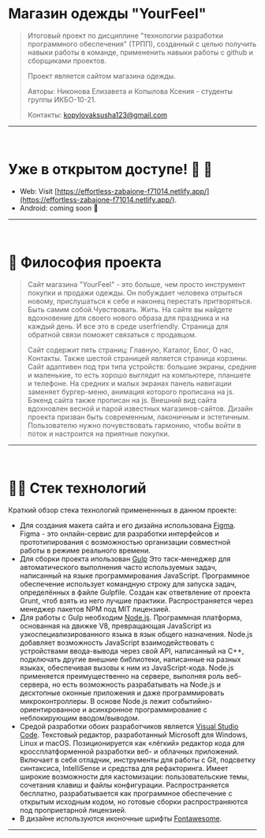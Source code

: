# Магазин одежды "YourFeel"
>Итоговый проект по дисциплине "технологии разработки программного обеспечения" (ТРПП), созданный с целью получить навыки работы в команде, примененить навыки работы с github и сборщиками проектов.
> 
>Проект является сайтом магазина одежды.
> 
>Авторы: Никонова Елизавета и Копылова Ксения  - студенты группы ИКБО-10-21.
> 
>Контакты: kopylovaksusha123@gmail.com

---

<br />

# Уже в открытом доступе! 🥳 🚀

- Web: Visit [https://effortless-zabaione-f71014.netlify.app/](https://effortless-zabaione-f71014.netlify.app/).
- Android: coming soon 👀

---

<br />

# 🧐 Философия проекта

> Сайт магазина "YourFeel" - это больше, чем просто инструмент покупки и продажи одежды. Он побуждает человека отрыться новому, прислушаться к себе и наконец перестать притворяться. Быть самим собой.Чувствовать. Жить. На сайте вы найдете вдохновение для своего нового образа для праздника и на каждый день. И все это в среде userfriendly. Страница для обратной связи поможет связаться с продавцом. 
> 
>Сайт содержит пять страниц: Главную, Каталог, Блог, О нас, Контакты. Также шестой страницей является страница корзины. Сайт адаптивен под три типа устройств: большие экраны, средние и маленькие, то есть хорошо выглядит на компьютере, планшете и телефоне. На средних и малых экранах панель навигации заменяет бургер-меню, анимация которого прописана на js. Бэкенд сайта также прописан на js. Внешний вид сайта вдохновлен весной и парой известных магазинов-сайтов. Дизайн проекта призван быть современным, лаконичным и эстетичным. Пользователю нужно почувствовать гармонию, чтобы войти в поток и настроится на приятные покупки.

---

<br />

# 👨‍💻  Стек технологий

Краткий обзор стека технологий примененнных в данном проекте:

- Для создания макета сайта и его дизайна использована [Figma](https://www.figma.com/). Figma - это онлайн-сервис для разработки интерфейсов и прототипирования с возможностью организации совместной работы в режиме реального времени.
- Для сборки проекта ипользован [Gulp](https://gulpjs.com/) Это таск-менеджер для автоматического выполнения часто используемых задач, написанный на языке программирования JavaScript. Программное обеспечение использует командную строку для запуска задач, определённых в файле Gulpfile. Создан как ответвление от проекта Grunt, чтоб взять из него лучшие практики. Распространяется через менеджер пакетов NPM под MIT лицензией.
- Для работы с Gulp необходим [Node.js](https://nodejs.org/ru). Программная платформа, основанная на движке V8, превращающая JavaScript из узкоспециализированного языка в язык общего назначения. Node.js добавляет возможность JavaScript взаимодействовать с устройствами ввода-вывода через свой API, написанный на C++, подключать другие внешние библиотеки, написанные на разных языках, обеспечивая вызовы к ним из JavaScript-кода. Node.js применяется преимущественно на сервере, выполняя роль веб-сервера, но есть возможность разрабатывать на Node.js и десктопные оконные приложения и даже программировать микроконтроллеры. В основе Node.js лежит событийно-ориентированное и асинхронное программирование с неблокирующим вводом/выводом.
- Средой разработки обоих разработчиков является [Visual Studio Code](https://code.visualstudio.com/). Текстовый редактор, разработанный Microsoft для Windows, Linux и macOS. Позиционируется как «лёгкий» редактор кода для кроссплатформенной разработки веб- и облачных приложений. Включает в себя отладчик, инструменты для работы с Git, подсветку синтаксиса, IntelliSense и средства для рефакторинга. Имеет широкие возможности для кастомизации: пользовательские темы, сочетания клавиш и файлы конфигурации. Распространяется бесплатно, разрабатывается как программное обеспечение с открытым исходным кодом, но готовые сборки распространяются под проприетарной лицензией. 
- В дизайне используются иконочные шрифты [Fontawesome](https://fontawesome.com/). 

---

<br />


